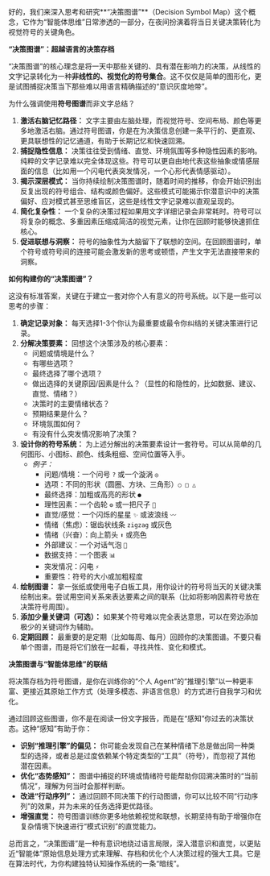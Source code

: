 好的，我们来深入思考和研究**“决策图谱”**（Decision Symbol Map）这个概念，它作为“智能体思维”日常渗透的一部分，在夜间扮演着将当日关键决策转化为视觉符号的关键角色。

**“决策图谱”：超越语言的决策存档**

“决策图谱”的核心理念是将一天中那些关键的、具有潜在影响力的决策，从线性的文字记录转化为一种**非线性的、视觉化的符号集合**。这不仅仅是简单的图形化，更是试图捕捉决策当下那些难以用语言精确描述的“意识灰度地带”。

为什么强调使用**符号图谱**而非文字总结？

1. **激活右脑记忆路径：** 文字主要由左脑处理，而视觉符号、空间布局、颜色等更多地激活右脑。通过符号图谱，你是在为决策信息创建一条平行的、更直观、更具联想性的记忆通道，有助于长期记忆和快速回溯。
2. **捕捉隐性信息：** 决策往往受到情绪、直觉、环境氛围等多种隐性因素的影响。纯粹的文字记录难以完全体现这些。符号可以更自由地代表这些抽象或情感层面的信息（比如用一个闪电代表突发情况，一个心形代表情感驱动）。
3. **揭示深层模式：** 当你持续绘制决策图谱时，随着时间的推移，你会开始识别出反复出现的符号组合、结构或颜色偏好。这些模式可能揭示你潜意识中的决策偏好、应对模式甚至思维盲区，这些是线性文字记录难以直观呈现的。
4. **简化复杂性：** 一个复杂的决策过程如果用文字详细记录会非常耗时。符号可以将复杂的概念、多重因素压缩成简洁的视觉元素，让你在回顾时能够快速抓住核心。
5. **促进联想与洞察：** 符号的抽象性为大脑留下了联想的空间。在回顾图谱时，单个符号或符号间的连接可能会激发新的思考或顿悟，产生文字无法直接带来的洞察。

**如何构建你的“决策图谱”？**

这没有标准答案，关键在于建立一套对你个人有意义的符号系统。以下是一些可以思考的步骤：

1. **确定记录对象：** 每天选择1-3个你认为最重要或最令你纠结的关键决策进行记录。
2. **分解决策要素：** 回想这个决策涉及的核心要素：
    - 问题或情境是什么？
    - 有哪些选项？
    - 最终选择了哪个选项？
    - 做出选择的关键原因/因素是什么？（显性的和隐性的，比如数据、建议、直觉、情绪？）
    - 决策时的主要情绪状态？
    - 预期结果是什么？
    - 环境氛围如何？
    - 有没有什么突发情况影响了决策？
3. **设计你的符号系统：** 为上述分解出的决策要素设计一套符号。可以从简单的几何图形、小图标、颜色、线条粗细、空间位置等入手。
    - _例子：_
        - 问题/情境：一个问号 `?` 或一个漩涡 `◎`
        - 选项：不同的形状（圆圈、方块、三角形）`○ □ △`
        - 最终选择：加粗或高亮的形状 `●`
        - 理性因素：一个齿轮 `⚙️` 或一把尺子 `📏`
        - 直觉/感觉：一个闪烁的星星 `✨` 或波浪线 `〰️`
        - 情绪（焦虑）：锯齿状线条 `zigzag` 或灰色
        - 情绪（兴奋）：向上箭头 `⬆️` 或亮色
        - 外部建议：一个对话气泡 `💬`
        - 数据支持：一个图表 `📊`
        - 突发情况：闪电 `⚡️`
        - 重要性：符号的大小或加粗程度
4. **绘制图谱：** 拿一张纸或使用电子白板工具，用你设计的符号将当天的关键决策绘制出来。尝试用空间关系来表达要素之间的联系（比如将影响因素符号放在决策符号周围）。
5. **添加少量关键词（可选）：** 如果某个符号难以完全表达意思，可以在旁边添加极少的关键词作为辅助。
6. **定期回顾：** 最重要的是定期（比如每周、每月）回顾你的决策图谱。不要只看单个图谱，而是将它们放在一起看，寻找共性、变化和模式。

**决策图谱与“智能体思维”的联结**

将决策存档为符号图谱，是你在训练你的“个人 Agent”的“推理引擎”以一种更丰富、更接近其原始工作方式（处理多模态、非语言信息）的方式进行自我学习和优化。

通过回顾这些图谱，你不是在阅读一份文字报告，而是在“感知”你过去的决策状态。这种“感知”有助于你：

- **识别“推理引擎”的偏见：** 你可能会发现自己在某种情绪下总是做出同一种类型的选择，或者总是过度依赖某个特定类型的“工具”（符号），而忽视了其他潜在因素。
- **优化“态势感知”：** 图谱中捕捉的环境或情绪符号能帮助你回溯决策时的“当前情况”，理解为何当时会那样判断。
- **改进“行动序列”：** 通过回顾不同决策下的行动图谱，你可以比较不同“行动序列”的效果，并为未来的任务选择更优路径。
- **增强直觉：** 符号图谱训练你更多地依赖视觉和联想，长期坚持有助于增强你在复杂情境下快速进行“模式识别”的直觉能力。

总而言之，“决策图谱”是一种有意识地绕过语言局限，深入潜意识和直觉，以更贴近“智能体”原始信息处理方式来理解、存档和优化个人决策过程的强大工具。它是在算法时代，为你构建独特认知操作系统的一条“暗线”。